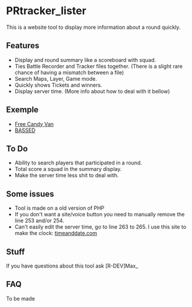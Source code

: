 # PRtracker_lister
This is a website tool to display more information about a round quickly.

## Features
* Display and round summary like a scoreboard with squad.
* Ties Battle Recorder and Tracker files together. (There is a slight rare chance of having a mismatch between a file)
* Search Maps, Layer, Game mode.
* Quickly shows Tickets and winners.
* Display server time. (More info about how to deal with it bellow)

## Exemple
* [Free Candy Van](http://pr.bluedrake42.com/pr/1/tracker/?srv=1)
* [BASSED](http://eu.databased.eu/pr/1/demo_tracker/index.php?srv=1)

## To Do
* Ability to search players that participated in a round.
* Total score a squad in the summary display.
* Make the server time less shit to deal with.

## Some issues
* Tool is made on a old version of PHP
* If you don't want a site/voice button you need to manually remove the line 253 and/or 254.
* Can't easily edit the server time, go to line 263 to 265. I use this site to make the clock: [timeanddate.com](https://www.timeanddate.com/clocks/free.html)

## Stuff
If you have questions about this tool ask [R-DEV]Max_

## FAQ
To be made
